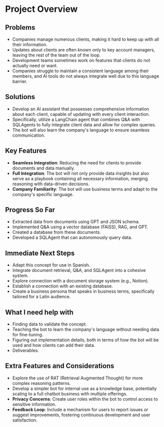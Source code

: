 # Project Overview

## Problems

- Companies manage numerous clients, making it hard to keep up with all their information.
- Updates about clients are often known only to key account managers, leaving the rest of the team out of the loop.
- Development teams sometimes work on features that clients do not actually need or want.
- Companies struggle to maintain a consistent language among their members, and AI tools do not always integrate well due to this language barrier.

## Solutions

- Develop an AI assistant that possesses comprehensive information about each client, capable of updating with every client interaction.
- Specifically, utilize a LangChain agent that combines Q&A with SQLAgents to fully integrate client data and allow for complex queries.
- The bot will also learn the company's language to ensure seamless communication.

## Key Features

- **Seamless Integration**: Reducing the need for clients to provide documents and data manually.
- **Full Integration**: The bot will not only provide data insights but also serve as a playbook containing all necessary information, merging reasoning with data-driven decisions.
- **Company Familiarity**: The bot will use business terms and adapt to the company's specific language.

## Progress So Far

- Extracted data from documents using GPT and JSON schema.
- Implemented Q&A using a vector database (FAISS), RAG, and GPT.
- Created a database from these documents.
- Developed a SQLAgent that can autonomously query data.

## Immediate Next Steps

- Adapt this concept for use in Spanish.
- Integrate document retrieval, Q&A, and SQLAgent into a cohesive system.
- Explore connection with a document storage system (e.g., Notion).
- Establish a connection with an existing database.
- Create a business persona that speaks in business terms, specifically tailored for a Latin audience.

## What I need help with

- Finding data to validate the concept.
- Teaching the bot to learn the company's language without needing data for fine-tuning.
- Figuring out implementation details, both in terms of how the bot will be used and how clients can add their data.
- Deliverables.

## Extra Features and Considerations

- Explore the use of RAT (Retrieval Augmented Thought) for more complex reasoning patterns.
- Develop a simpler bot for internal use as a knowledge base, potentially scaling to a full chatbot business with multiple offerings.
- **Privacy Concerns**: Create user roles within the bot to control access to sensitive information.
- **Feedback Loop**: Include a mechanism for users to report issues or suggest improvements, fostering continuous development and user satisfaction.
